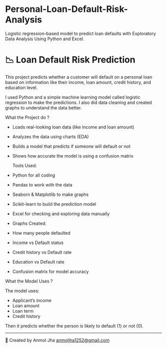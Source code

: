 # Personal-Loan-Default-Risk-Analysis
Logistic regression-based model to predict loan defaults with Exploratory Data Analysis Using Python and Excel.
# 📉 Loan Default Risk Prediction

This project predicts whether a customer will default on a personal loan based on information like their income, loan amount, credit history, and education level.

I used Python and a simple machine learning model called logistic regression to make the predictions. I also did data cleaning and created graphs to understand the data better.

  What the Project do ?

- Loads real-looking loan data (like income and loan amount)
- Analyzes the data using charts (EDA)
- Builds a model that predicts if someone will default or not
- Shows how accurate the model is using a confusion matrix

  Tools Used:

- Python for all coding
- Pandas to work with the data
- Seaborn & Matplotlib to make graphs
- Scikit-learn to build the prediction model
- Excel for checking and exploring data manually
- 
  Graphs Created:

- How many people defaulted
- Income vs Default status
- Credit history vs Default rate
- Education vs Default rate
- Confusion matrix for model accuracy

 What the Model Uses ?
 
The model uses:
- Applicant’s income
- Loan amount
- Loan term
- Credit history

Then it predicts whether the person is likely to default (1) or not (0).

---
 👤 Created by
Anmol Jha 
 anmoljha1252@gmail.com  




